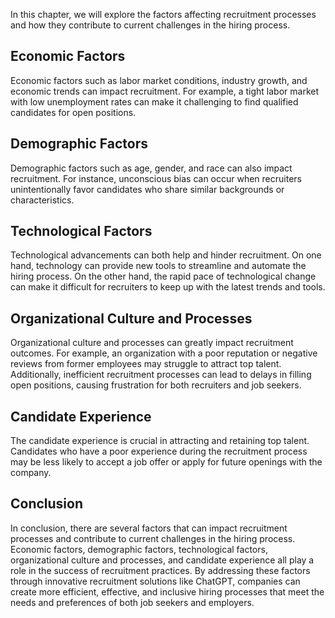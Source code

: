 
In this chapter, we will explore the factors affecting recruitment processes and how they contribute to current challenges in the hiring process.

Economic Factors
----------------

Economic factors such as labor market conditions, industry growth, and economic trends can impact recruitment. For example, a tight labor market with low unemployment rates can make it challenging to find qualified candidates for open positions.

Demographic Factors
-------------------

Demographic factors such as age, gender, and race can also impact recruitment. For instance, unconscious bias can occur when recruiters unintentionally favor candidates who share similar backgrounds or characteristics.

Technological Factors
---------------------

Technological advancements can both help and hinder recruitment. On one hand, technology can provide new tools to streamline and automate the hiring process. On the other hand, the rapid pace of technological change can make it difficult for recruiters to keep up with the latest trends and tools.

Organizational Culture and Processes
------------------------------------

Organizational culture and processes can greatly impact recruitment outcomes. For example, an organization with a poor reputation or negative reviews from former employees may struggle to attract top talent. Additionally, inefficient recruitment processes can lead to delays in filling open positions, causing frustration for both recruiters and job seekers.

Candidate Experience
--------------------

The candidate experience is crucial in attracting and retaining top talent. Candidates who have a poor experience during the recruitment process may be less likely to accept a job offer or apply for future openings with the company.

Conclusion
----------

In conclusion, there are several factors that can impact recruitment processes and contribute to current challenges in the hiring process. Economic factors, demographic factors, technological factors, organizational culture and processes, and candidate experience all play a role in the success of recruitment practices. By addressing these factors through innovative recruitment solutions like ChatGPT, companies can create more efficient, effective, and inclusive hiring processes that meet the needs and preferences of both job seekers and employers.
